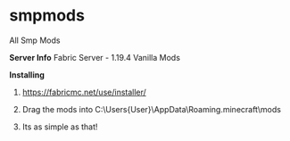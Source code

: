 # smpmods
All Smp Mods

**Server Info**
Fabric Server - 1.19.4 Vanilla Mods

**Installing** 
1) https://fabricmc.net/use/installer/

2) Drag the mods into C:\Users\{User}\AppData\Roaming\.minecraft\mods

3) Its as simple as that!
